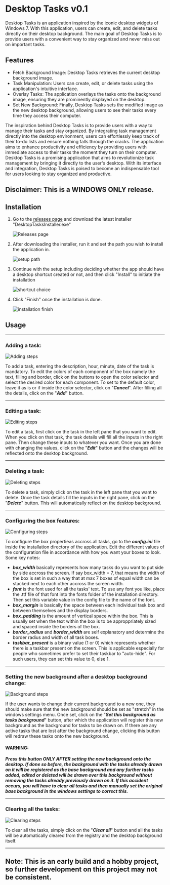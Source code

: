 # Desktop Tasks v0.1

Desktop Tasks is an application inspired by the iconic desktop widgets of Windows 7. With this application, users can create, edit, and delete tasks directly on their desktop background. The main goal of Desktop Tasks is to provide users with a convenient way to stay organized and never miss out on important tasks.

## Features
* Fetch Background Image: Desktop Tasks retrieves the current desktop background image.
* Task Manipulation: Users can create, edit, or delete tasks using the application's intuitive interface.
* Overlay Tasks: The application overlays the tasks onto the background image, ensuring they are prominently displayed on the desktop.
* Set New Background: Finally, Desktop Tasks sets the modified image as the new desktop background, allowing users to see their tasks every time they access their computer.


The inspiration behind Desktop Tasks is to provide users with a way to manage their tasks and stay organized. By integrating task management directly into the desktop environment, users can effortlessly keep track of their to-do lists and ensure nothing falls through the cracks. The application aims to enhance productivity and efficiency by providing users with immediate access to their tasks the moment they turn on their computer. Desktop Tasks is a promising application that aims to revolutionize task management by bringing it directly to the user's desktop. With its interface and integration, Desktop Tasks is poised to become an indispensable tool for users looking to stay organized and productive.

## Disclaimer: This is a WINDOWS ONLY release.

## Installation
1. Go to the [releases page](https://github.com/saviosajanm/DesktopTasks/releases/) and download the latest installer "DesktopTasksInstaller.exe"
   
   ![Releases page](https://github.com/saviosajanm/DesktopTasks/blob/main/photos/downloadpage.png)

2. After downloading the installer, run it and set the path you wish to install the application in.
   
   ![setup path](https://github.com/saviosajanm/DesktopTasks/blob/main/photos/setup1.png)

3. Continue with the setup including deciding whether the app should have a desktop shortcut created or not, and then click "Install" to initiate the installation
   
   ![shortcut choice](https://github.com/saviosajanm/DesktopTasks/blob/main/photos/shortcut.png)
   
4. Click "Finish" once the installation is done.
   
   ![installation finish](https://github.com/saviosajanm/DesktopTasks/blob/main/photos/complete.png)

## Usage

---

### Adding a task:

![Adding steps](https://github.com/saviosajanm/DesktopTasks/blob/main/photos/add.png)

To add a task, entering the description, hour, minute, date of the task is mandatory. To edit the colors of each component of the box namely the text, filling and border, click on the buttons to open the color selector and select the desired color for each component. To set to the default color, leave it as is or if inside the color selector, click on "***Cancel***". After filling all the details, click on the "***Add***" button.

---

### Editing a task:

![Editing steps](https://github.com/saviosajanm/DesktopTasks/blob/main/photos/edit.png)

To edit a task, first click on the task in the left pane that you want to edit. When you click on that task, the task details will fill all the inputs in the right pane. Then change these inputs to whatever you want. Once you are done with changing the values, click on the "***Edit***" button and the changes will be reflected onto the desktop background.

---

### Deleting a task:

![Deleting steps](https://github.com/saviosajanm/DesktopTasks/blob/main/photos/delete.png)

To delete a task, simply click on the task in the left pane that you want to delete. Once the task details fill the inputs in the right pane, click on the "***Delete***" button. This will automatically reflect on the desktop background.

---

### Configuring the box features:

![Configuring steps](https://github.com/saviosajanm/DesktopTasks/blob/main/photos/config.png)

To configure the box propertieas accross all tasks, go to the ***config.ini*** file inside the installation directory of the application. Edit the different values of the configuration file in accordance with how you want your boxes to look. 
Some key notes:
* ***box_width*** basically represents how many tasks do you want to put side by side accross the screen. If say box_width = 7, that means the width of the box is set in such a way that at max 7 boxes of equal width can be stacked next to each other accross the screen width.
* ***font*** is the font used for all the tasks' text. To use any font you like, place the .ttf file of that font into the fonts folder of the installation directory. Then set this variable value in the config file to the name of the font.
* ***box_margin*** is basically the space between each individual task box and between themselves and the display borders.
* ***box_padding*** is the amount of vertical space within the box. This is usually set when the text within the box is to be approppriately sized and spaced inside the borders of the box.
* ***border_radius*** and ***border_width*** are self explanatory and determine the border radius and width of all task boxes.
* ***taskbar_present*** is a binary value (1 or 0) which represents whether there is a taskbar present on the screen. This is applicable especially for people who sometimes prefer to set their taskbar to "auto-hide". For such users, they can set this value to 0, else 1.

---

### Setting the new background after a desktop background change:

![Background steps](https://github.com/saviosajanm/DesktopTasks/blob/main/photos/reset.png)

If the user wants to change their current background to a new one, they should make sure that the new background should be set as "stretch" in the windows settings menu. Once set, click on the "***Set this background as tasks background***" button, after which the application will register this new background as the background for tasks to be drawn on. If there are any active tasks that are lost after the background change, clicking this button will redraw these tasks onto the new background.

#### WARNING:
***Press this button ONLY AFTER setting the new background onto the desktop. If done so before, the background with the tasks already drawn on it will be registered as the base background and any further tasks added, edited or deleted will be drawn over this background without removing the tasks already previously drawn on it. If this accident occurs, you will have to clear all tasks and then manually set the original base background in the windows settings to correct this.***

---

### Clearing all the tasks:

![Clearing steps](https://github.com/saviosajanm/DesktopTasks/blob/main/photos/clear.png)

To clear all the tasks, simply click on the "***Clear all***" button and all the tasks will be automatically cleared from the registry and the desktop background itself.

---

## Note: This is an early build and a hobby project, so further development on this project may not be consistent.
